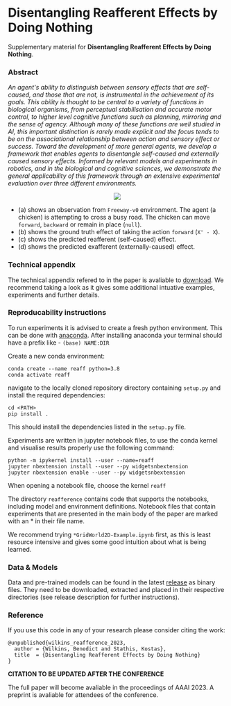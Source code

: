 # Disentangling Reafferent Effects by Doing Nothing

Supplementary material for __Disentangling Reafferent Effects by Doing Nothing__. 

### Abstract 

_An agent's ability to distinguish between sensory effects that are self-caused, and those that are not, is instrumental in the achievement of its goals. This ability is thought to be central to a variety of functions in biological organisms, from perceptual stabilisation and accurate motor control, to higher level cognitive functions such as planning, mirroring and the sense of agency. Although many of these functions are well studied in AI, this important distinction is rarely made explicit and the focus tends to be on the associational relationship between action and sensory effect or success. Toward the development of more general agents, we develop a framework that enables agents to disentangle self-caused and externally caused sensory effects. Informed by relevant models and experiments in robotics, and in the biological and cognitive sciences, we demonstrate the general applicability of this framework through an extensive experimental evaluation over three different environments._

<p align="center">
  <img src="https://user-images.githubusercontent.com/22711383/204519425-cb8217e8-a0f4-447c-adc4-85363c510938.png" />
</p>

 - (a) shows an observation from `Freeway-v0` environment. The agent (a chicken) is attempting to cross a busy road. The chicken can move `forward`, `backward` or remain in place (`null`).
 - (b) shows the ground truth effect of taking the action `forward` (`X' - X`).
 - (c) shows the predicted reafferent (self-caused) effect.
 - (d) shows the predicted exafferent (externally-caused) effect.

### Technical appendix

The technical appendix refered to in the paper is avaliable to <a id="raw-url" href="https://raw.githubusercontent.com/BenedictWilkins/disentangling-reafference/main/technical-appendix.pdf">download</a>. We recommend taking a look as it gives some additional intuative examples, experiments and further details.

### Reproducability instructions

To run experiments it is advised to create a fresh python environment.
This can be done with [anaconda](https://www.anaconda.com/).
After installing anaconda your terminal should have a prefix like - `(base) NAME:DIR`

Create a new conda environment:

```
conda create --name reaff python=3.8
conda activate reaff
```

navigate to the locally cloned repository directory containing `setup.py` and install the required dependencies: 

```
cd <PATH>
pip install .
```

This should install the dependencies listed in the `setup.py` file.

Experiments are written in jupyter notebook files, to use the conda kernel and visualise results properly use the following command:
 
```
python -m ipykernel install --user --name=reaff
jupyter nbextension install --user --py widgetsnbextension
jupyter nbextension enable --user --py widgetsnbextension
```

When opening a notebook file, choose the kernel `reaff`

The directory `reafference` contains code that supports the notebooks, including model and environment definitions. Notebook files that contain experiments that are presented in the main body of the paper are marked with an * in their file name.

We recommend trying `*GridWorld2D-Example.ipynb` first, as this is least resource intensive and gives some good intuition about what is being learned.

### Data & Models

Data and pre-trained models can be found in the latest [release](https://github.com/BenedictWilkins/disentangling-reafference/releases) as binary files. They need to be downloaded, extracted and placed in their respective directories (see release description for further instructions).

### Reference

If you use this code in any of your research please consider citing the work:

```
@unpublished{wilkins_reafference_2023,
  author = {Wilkins, Benedict and Stathis, Kostas},
  title  = {Disentangling Reafferent Effects by Doing Nothing}
}
```
__CITATION TO BE UPDATED AFTER THE CONFERENCE__

The full paper will become avaliable in the proceedings of AAAI 2023. A preprint is avaliable for attendees of the conference.



